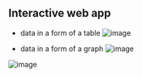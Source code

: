 ## Interactive web app

* data in a form of a table
![image](https://github.com/darenky/Data-Analytics-Science/assets/137384006/6e51b548-1556-4174-bc20-65203dc689c9)

* data in a form of a graph
![image](https://github.com/darenky/Data-Analytics-Science/assets/137384006/e7398226-ed89-49ce-a734-7d4431342c94)

![image](https://github.com/darenky/Data-Analytics-Science/assets/137384006/deafc456-e123-4276-9b94-6a87b9623485)
